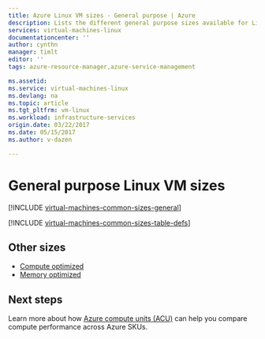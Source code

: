 ```yaml
---
title: Azure Linux VM sizes - General purpose | Azure
description: Lists the different general purpose sizes available for Linux virtual machines in Azure.
services: virtual-machines-linux
documentationcenter: ''
author: cynthn
manager: timlt
editor: ''
tags: azure-resource-manager,azure-service-management

ms.assetid: 
ms.service: virtual-machines-linux
ms.devlang: na
ms.topic: article
ms.tgt_pltfrm: vm-linux
ms.workload: infrastructure-services
origin.date: 03/22/2017
ms.date: 05/15/2017
ms.author: v-dazen

---
```


# General purpose Linux VM sizes

[!INCLUDE [virtual-machines-common-sizes-general](../../../includes/virtual-machines-common-sizes-general.md)]

[!INCLUDE [virtual-machines-common-sizes-table-defs](../../../includes/virtual-machines-common-sizes-table-defs.md)]

## Other sizes
- [Compute optimized](../windows/sizes-compute.md)
- [Memory optimized](sizes-memory.md)

## Next steps
Learn more about how [Azure compute units (ACU)](../windows/acu.md) can help you compare compute performance across Azure SKUs.